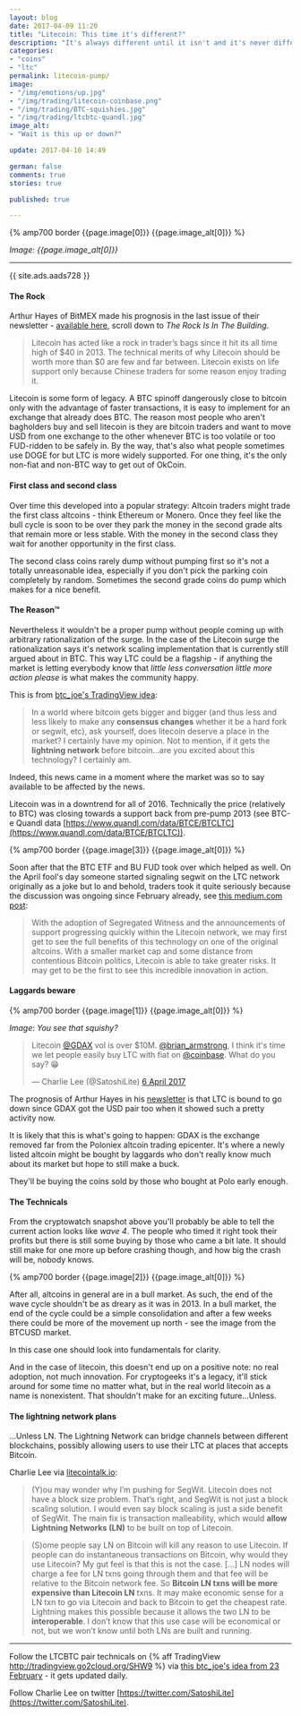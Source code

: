 ```yaml
---
layout: blog
date: 2017-04-09 11:20
title: "Litecoin: This time it's different?"
description: "It's always different until it isn't and it's never different until it is."
categories:
- "coins"
- "ltc"
permalink: litecoin-pump/
image:
- "/img/emotions/up.jpg"
- "/img/trading/litecoin-coinbase.png"
- "/img/trading/BTC-squishies.jpg"
- "/img/trading/ltcbtc-quandl.jpg"
image_alt:
- "Wait is this up or down?"

update: 2017-04-10 14:49

german: false
comments: true
stories: true

published: true

---
```


{% amp700 border {{page.image[0]}} {{page.image_alt[0]}} %}

_Image: {{page.image_alt[0]}}_

________________________


{{ site.ads.aads728 }}

#### The Rock

Arthur Hayes of BitMEX made his prognosis in the last issue of their newsletter - [available here](http://us3.campaign-archive1.com/?u=db45c09bdf20e1866bb32123f&id=256c134334), scroll down to *The Rock Is In The Building*.

> Litecoin has acted like a rock in trader’s bags since it hit its all time high of $40 in 2013. The technical merits of why Litecoin should be worth more than $0 are few and far between. Litecoin exists on life support only because Chinese traders for some reason enjoy trading it.

Litecoin is some form of legacy. A BTC spinoff dangerously close to bitcoin only with the advantage of faster transactions, it is easy to implement for an exchange that already does BTC. The reason most people who aren't bagholders buy and sell litecoin is they are bitcoin traders and want to move USD from one exchange to the other whenever BTC is too volatile or too FUD-ridden to be safely in. By the way, that's also what people sometimes use DOGE for but LTC is more widely supported. For one thing, it's the only non-fiat and non-BTC way to get out of OkCoin.   

#### First class and second class

Over time this developed into a popular strategy: Altcoin traders might trade the first class altcoins - think Ethereum or Monero. Once they feel like the bull cycle is soon to be over they park the money in the second grade alts that remain more or less stable. With the money in the second class they wait for another opportunity in the first class.

The second class coins rarely dump without pumping first so it's not a totally unreasonable idea, especially if you don't pick the parking coin completely by random. Sometimes the second grade coins do pump which makes for a nice benefit.

#### The Reason&trade;

Nevertheless it wouldn't be a proper pump without people coming up with arbitrary rationalization of the surge. In the case of the Litecoin surge the rationalization says it's network scaling implementation that is currently still argued about in BTC. This way LTC could be a flagship - if anything the market is letting everybody know that *little less conversation little more action please* is what makes the community happy.

This is from [btc_joe's TradingView idea](https://www.tradingview.com/chart/LTCBTC/cFRt8jgX-LTC-BTC-this-time-is-different-lol/):

> In a world where bitcoin gets bigger and bigger (and thus less and less likely to make any **consensus changes** whether it be a hard fork or segwit, etc), ask yourself, does litecoin deserve a place in the market? I certainly have my opinion.  Not to mention, if it gets the **lightning network** before bitcoin...are you excited about this technology? I certainly am.

Indeed, this news came in a moment where the market was so to say available to be affected by the news.

Litecoin was in a downtrend for all of 2016. Technically the price (relatively to BTC) was closing towards a support back from pre-pump 2013 (see BTC-e Quandl data [https://www.quandl.com/data/BTCE/BTCLTC](https://www.quandl.com/data/BTCE/BTCLTC)).

{% amp700 border {{page.image[3]}} {{page.image_alt[0]}} %}

Soon after that the BTC ETF and BU FUD took over which helped as well. On the April fool's day someone started signaling segwit on the LTC network originally as a joke but lo and behold, traders took it quite seriously because the discussion was ongoing since February already, see [this medium.com post](https://medium.com/@thecryptoconomy/the-barely-discussed-incredible-benefit-of-the-lightning-network-4ce82c75eb58):

> With the adoption of Segregated Witness and the announcements of support progressing quickly within the Litecoin network, we may first get to see the full benefits of this technology on one of the original altcoins. With a smaller market cap and some distance from contentious Bitcoin politics, Litecoin is able to take greater risks. It may get to be the first to see this incredible innovation in action.

#### Laggards beware

{% amp700 border {{page.image[1]}} {{page.image_alt[0]}} %}

_Image: You see that squishy?_


<blockquote><p lang="en" dir="ltr">Litecoin <a href="https://twitter.com/GDAX">@GDAX</a> vol is over $10M. <a href="https://twitter.com/brian_armstrong">@brian_armstrong</a>, I think it&#39;s time we let people easily buy LTC with fiat on <a href="https://twitter.com/coinbase">@coinbase</a>. What do you say? 😁</p>&mdash; Charlie Lee (@SatoshiLite) <a href="https://twitter.com/SatoshiLite/status/849792340357029888">6 April 2017</a></blockquote>

The prognosis of Arthur Hayes in his [newsletter](http://us3.campaign-archive1.com/?u=db45c09bdf20e1866bb32123f&id=256c134334) is that LTC is bound to go down since GDAX got the USD pair too when it showed such a pretty activity now.

It is likely that this is what's going to happen: GDAX is the exchange removed far from the Poloniex altcoin trading epicenter. It's where a newly listed altcoin might be bought by laggards who don't really know much about its market but hope to still make a buck.

They'll be buying the coins sold by those who bought at Polo early enough.

#### The Technicals

From the cryptowatch snapshot above you'll probably be able to tell the current action looks like *wave 4*. The people who timed it right took their profits but there is still some buying by those who came a bit late. It should still make for one more up before crashing though, and how big the crash will be, nobody knows.

{% amp700 border {{page.image[2]}} {{page.image_alt[0]}} %}

After all, altcoins in general are in a bull market. As such, the end of the wave cycle shouldn't be as dreary as it was in 2013. In a bull market, the end of the cycle could be a simple consolidation and after a few weeks there could be more of the movement up north - see the image from the BTCUSD market.

In this case one should look into fundamentals for clarity.

And in the case of litecoin, this doesn't end up on a positive note: no real adoption, not much innovation. For cryptogeeks it's a legacy, it'll stick around for some time no matter what, but in the real world litecoin as a name is nonexistent. That shouldn't make for an exciting future...Unless.

#### The lightning network plans

...Unless LN. The Lightning Network can bridge channels between different blockchains, possibly allowing users to use their LTC at places that accepts Bitcoin.

Charlie Lee via [litecointalk.io](https://litecointalk.io/t/my-vision-for-segwit-and-lightning-networks-on-litecoin-and-bitcoin-by-charlie-lee/600):

> (Y)ou may wonder why I’m pushing for SegWit. Litecoin does not have a block size problem. That’s right, and SegWit is not just a block scaling solution. I would even say block scaling is just a side benefit of SegWit. The main fix is transaction malleability, which would **allow Lightning Networks (LN)** to be built on top of Litecoin.

> (S)ome people say LN on Bitcoin will kill any reason to use Litecoin. If people can do instantaneous transactions on Bitcoin, why would they use Litecoin? My gut feel is that this is not the case. [...] LN nodes will charge a fee for LN txns going through them and that fee will be relative to the Bitcoin network fee. So **Bitcoin LN txns will be more expensive than Litecoin LN** txns. It may make economic sense for a LN txn to go via Litecoin and back to Bitcoin to get the cheapest rate. Lightning makes this possible because it allows the two LN to be **interoperable**. I don’t know that this use case will be economical or not, but we won’t know until both LNs are built and running.


________________________

Follow the LTCBTC pair technicals on {% aff TradingView http://tradingview.go2cloud.org/SHW9 %} via [this btc_joe's idea from 23 February](https://www.tradingview.com/chart/LTCBTC/cFRt8jgX-LTC-BTC-this-time-is-different-lol/) - it gets updated daily.

Follow Charlie Lee on twitter [https://twitter.com/SatoshiLite](https://twitter.com/SatoshiLite).
